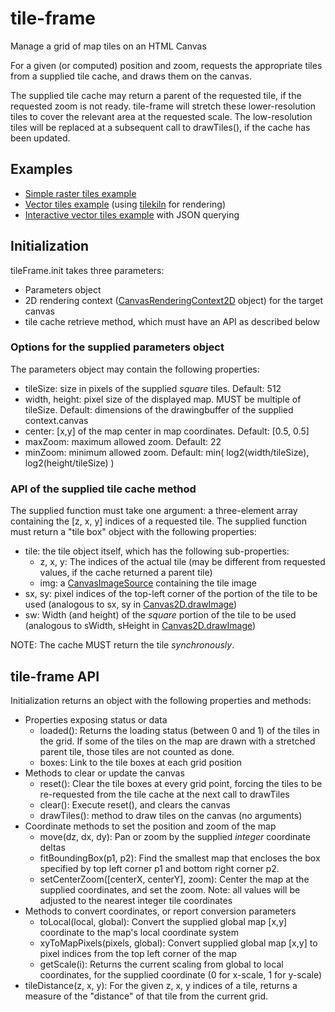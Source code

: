 # tile-frame

Manage a grid of map tiles on an HTML Canvas

For a given (or computed) position and zoom, requests the appropriate tiles
from a supplied tile cache, and draws them on the canvas.

The supplied tile cache may return a parent of the requested tile, if the 
requested zoom is not ready. tile-frame will stretch these lower-resolution 
tiles to cover the relevant area at the requested scale.
The low-resolution tiles will be replaced at a subsequent call to drawTiles(),
if the cache has been updated.

## Examples
- [Simple raster tiles example](https://jjhembd.github.io/tile-frame/examples/raster/index.html)
- [Vector tiles example](https://jjhembd.github.io/tile-frame/examples/vector/index.html) 
  (using [tilekiln](https://github.com/jjhembd/tilekiln) for rendering)
- [Interactive vector tiles example](https://jjhembd.github.io/tile-frame/examples/macrostrat/index.html) with JSON querying

## Initialization
tileFrame.init takes three parameters:
- Parameters object
- 2D rendering context ([CanvasRenderingContext2D] object) for the target canvas
- tile cache retrieve method, which must have an API as described below

### Options for the supplied parameters object
The parameters object may contain the following properties:
- tileSize: size in pixels of the supplied *square* tiles. Default: 512
- width, height: pixel size of the displayed map. MUST be multiple of tileSize.
  Default: dimensions of the drawingbuffer of the supplied context.canvas
- center: [x,y] of the map center in map coordinates. Default: [0.5, 0.5]
- maxZoom: maximum allowed zoom. Default: 22
- minZoom: minimum allowed zoom. Default: 
  min( log2(width/tileSize), log2(height/tileSize) )

### API of the supplied tile cache method
The supplied function must take one argument: a three-element array containing
the [z, x, y] indices of a requested tile.
The supplied function must return a "tile box" object with the following 
properties:
- tile: the tile object itself, which has the following sub-properties:
  - z, x, y: The indices of the actual tile (may be different from requested
  values, if the cache returned a parent tile)
  - img: a [CanvasImageSource] containing the tile image
- sx, sy: pixel indices of the top-left corner of the portion of the tile
  to be used (analogous to sx, sy in [Canvas2D.drawImage])
- sw: Width (and height) of the *square* portion of the tile to be used
  (analogous to sWidth, sHeight in [Canvas2D.drawImage])

NOTE: The cache MUST return the tile *synchronously*.

[CanvasRenderingContext2D]: https://developer.mozilla.org/en-US/docs/Web/API/CanvasRenderingContext2D
[CanvasImageSource]: https://developer.mozilla.org/en-US/docs/Web/API/CanvasImageSource
[Canvas2D.drawImage]: https://developer.mozilla.org/en-US/docs/Web/API/CanvasRenderingContext2D/drawImage

## tile-frame API
Initialization returns an object with the following properties and methods:
- Properties exposing status or data
  - loaded(): Returns the loading status (between 0 and 1) of the tiles in the
  grid. If some of the tiles on the map are drawn with a stretched parent tile, 
  those tiles are not counted as done.
  - boxes: Link to the tile boxes at each grid position
- Methods to clear or update the canvas
  - reset(): Clear the tile boxes at every grid point, forcing the tiles to be
  re-requested from the tile cache at the next call to drawTiles
  - clear(): Execute reset(), and clears the canvas
  - drawTiles(): method to draw tiles on the canvas (no arguments)
- Coordinate methods to set the position and zoom of the map
  - move(dz, dx, dy): Pan or zoom by the supplied *integer* coordinate deltas
  - fitBoundingBox(p1, p2): Find the smallest map that encloses the box
  specified by top left corner p1 and bottom right corner p2.
  - setCenterZoom([centerX, centerY], zoom): Center the map at the supplied
  coordinates, and set the zoom. Note: all values will be adjusted to the
  nearest integer tile coordinates
- Methods to convert coordinates, or report conversion parameters
  - toLocal(local, global): Convert the supplied global map [x,y] coordinate
  to the map's local coordinate system
  - xyToMapPixels(pixels, global): Convert supplied global map [x,y] to
  pixel indices from the top left corner of the map
  - getScale(i): Returns the current scaling from global to local coordinates,
  for the supplied coordinate (0 for x-scale, 1 for y-scale)
- tileDistance(z, x, y): For the given z, x, y indices of a tile, returns a
  measure of the "distance" of that tile from the current grid.
